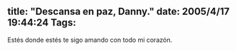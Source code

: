 title: "Descansa en paz, Danny."
date: 2005/4/17 19:44:24
Tags: 
---
Estés donde estés te sigo amando con todo mi corazón.<br/><br/><br/>
